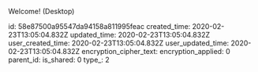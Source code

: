 Welcome! (Desktop)

id: 58e87500a95547da94158a811995feac
created_time: 2020-02-23T13:05:04.832Z
updated_time: 2020-02-23T13:05:04.832Z
user_created_time: 2020-02-23T13:05:04.832Z
user_updated_time: 2020-02-23T13:05:04.832Z
encryption_cipher_text: 
encryption_applied: 0
parent_id: 
is_shared: 0
type_: 2